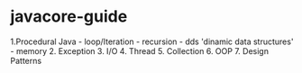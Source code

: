 # javacore-guide

  1.Procedural Java
    - loop/Iteration
    - recursion
    - dds 'dinamic data structures'
    - memory
  2. Exception
  3. I/O
  4. Thread
  5. Collection
  6. OOP
  7. Design Patterns
